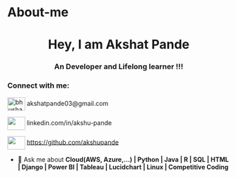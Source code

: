 # About-me

<h1 align="center">Hey, I am Akshat Pande</h1>
<h3 align="center">An Developer and Lifelong learner !!!</h3>

<h3 align="left">Connect with me:</h3>
<p align="left"> 
<a href= "akshatpande03@gmail.com"><img align="center" src="https://user-images.githubusercontent.com/87655422/235964556-f54771db-bafa-426d-9283-021ebcf38e94.png" alt="bhushan-wanjari-952042213" height="30" width="40" /></a> akshatpande03@gmail.com

<a href= "linkedin.com/in/akshu-pande"><img align="center" src="https://user-images.githubusercontent.com/87655422/235964686-80b1e405-d670-48f2-9ce2-c8ca8b93f85e.png" alt=" " height="30" width="40" /></a> linkedin.com/in/akshu-pande

<a href= "https://github.com/akshupande"><img align="center" src="https://user-images.githubusercontent.com/87655422/235964799-d06da77f-9cc9-4ce5-8b50-73e5dfc98b20.png" alt=" " height="30" width="40" /></a>  https://github.com/akshupande
</p>

- 💬 Ask me about **Cloud(AWS, Azure,...) | Python | Java | R | SQL | HTML | Django | Power BI | Tableau | Lucidchart | Linux | Competitive Coding**



